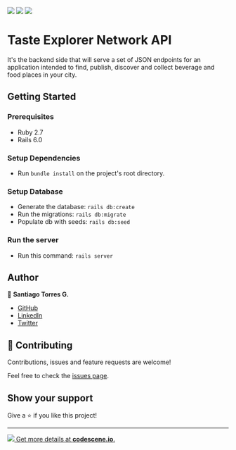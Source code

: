 ![](https://img.shields.io/badge/Ruby-2.7.0-red)
![](https://img.shields.io/badge/Rails-6.0.2.1-red?style=flat-square)
![](https://img.shields.io/badge/DB-Postgresql-blue?style=flat-square)

# Taste Explorer Network API

It's the backend side that will serve a set of JSON endpoints for an application
intended to find, publish, discover and collect beverage and food places in your
city.

## Getting Started

### Prerequisites

- Ruby 2.7
- Rails 6.0

### Setup Dependencies

- Run `bundle install` on the project's root directory.

### Setup Database

- Generate the database: `rails db:create`
- Run the migrations: `rails db:migrate`
- Populate db with seeds: `rails db:seed`

### Run the server

- Run this command: `rails server`

## Author

👤 **Santiago Torres G.**

- [GitHub](https://github.com/stiakov)
- [LinkedIn](https://www.linkedin.com/in/stiakov/)
- [Twitter](https://twitter.com/st_iakov)

## 🤝 Contributing

Contributions, issues and feature requests are welcome!

Feel free to check the [issues page](issues/).

## Show your support

Give a ⭐️ if you like this project!

---

[![](https://codescene.io/projects/6628/status.svg) Get more details at **codescene.io**.](https://codescene.io/projects/6628/jobs/latest-successful/results)
